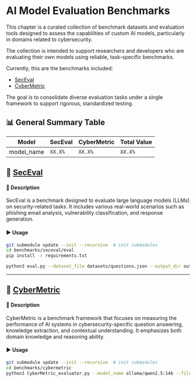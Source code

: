 # AI Model Evaluation Benchmarks

This chapter is a curated collection of benchmark datasets and evaluation tools designed to assess the capabilities of custom AI models, particularly in domains related to cybersecurity.

The collection is intended to support researchers and developers who are evaluating their own models using reliable, task-specific benchmarks.

Currently, this are the benchmarks included:

- [SecEval](https://github.com/XuanwuAI/SecEval)
- [CyberMetric](https://github.com/CyberMetric)

The goal is to consolidate diverse evaluation tasks under a single framework to support rigorous, standardized testing.

## 📊 General Summary Table

| Model       | SecEval   | CyberMetric  | Total Value | 
|-------------|-----------|--------------|-------------|
| model_name  | `XX.X%`   | `XX.X%`      | `XX.X%`     | 



## 🔐 [SecEval](https://github.com/XuanwuAI/SecEval)   

#### 📄 Description

SecEval is a benchmark designed to evaluate large language models (LLMs) on security-related tasks. It includes various real-world scenarios such as phishing email analysis, vulnerability classification, and response generation.

#### ▶️ Usage


```bash
git submodule update --init --recursive  # init submodules
cd benchmarks/seceval/eval
pip install -r requirements.txt
```

```bash
python3 eval.py --dataset_file datasets/questions.json --output_dir outputs --backend ollama --model ollama/qwen2.5:14b
```

---

## 🧠 [CyberMetric](https://github.com/CyberMetric)

#### 📄 Description 
CyberMetric is a benchmark framework that focuses on measuring the performance of AI systems in cybersecurity-specific question answering, knowledge extraction, and contextual understanding. It emphasizes both domain knowledge and reasoning ability.


#### ▶️ Usage

```bash
git submodule update --init --recursive  # init submodules
cd benchmarks/cybermetric
python3 CyberMetric_evaluator.py --model_name ollama/qwen2.5:14b --file_path CyberMetric-2-v1.json
```


